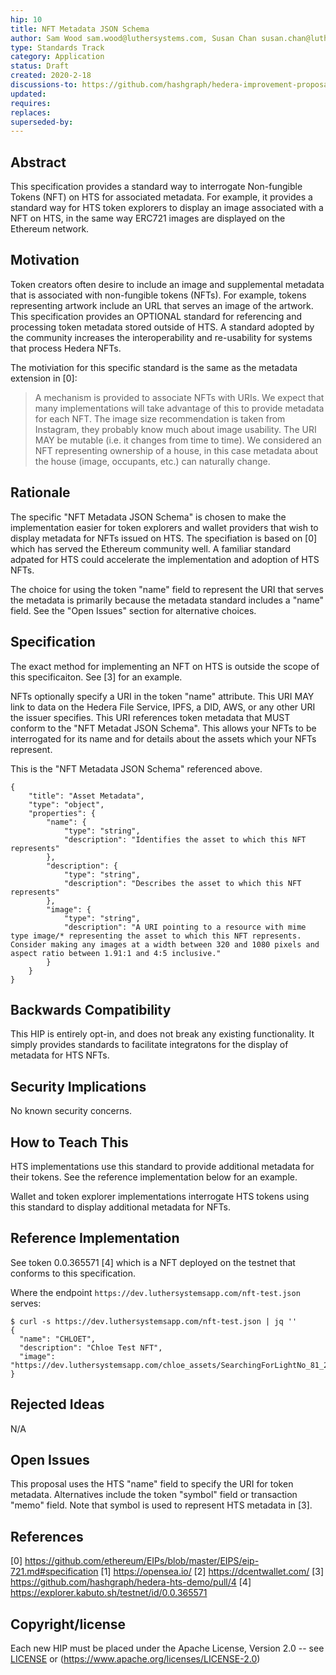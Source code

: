 ```yaml
---
hip: 10
title: NFT Metadata JSON Schema
author: Sam Wood sam.wood@luthersystems.com, Susan Chan susan.chan@luthersystems.com, Stephanie Yi stephanie.yi@luthersystems.com, Khoa Luong khoa.luong@luthersystems.com
type: Standards Track
category: Application
status: Draft
created: 2020-2-18
discussions-to: https://github.com/hashgraph/hedera-improvement-proposal/issues/40
updated:
requires:
replaces:
superseded-by:
---
```


## Abstract

This specification provides a standard way to interrogate Non-fungible Tokens (NFT) on HTS for associated metadata. For example, it provides a standard way for HTS token explorers to display an image associated with a NFT on HTS, in the same way ERC721 images are displayed on the Ethereum network.

## Motivation

Token creators often desire to include an image and supplemental metadata that is associated with non-fungible tokens (NFTs).
For example, tokens representing artwork include an URL that serves an image of the artwork.
This specification provides an OPTIONAL standard for referencing and processing token metadata stored outside of HTS.
A standard adopted by the community increases the interoperability and re-usability for systems that process Hedera NFTs.

The motiviation for this specific standard is the same as the metadata extension in [0]:
> A mechanism is provided to associate NFTs with URIs. We expect that many implementations will take advantage of this to provide metadata for each NFT. The image size recommendation is taken from Instagram, they probably know much about image usability. The URI MAY be mutable (i.e. it changes from time to time). We considered an NFT representing ownership of a house, in this case metadata about the house (image, occupants, etc.) can naturally change.

## Rationale

The specific "NFT Metadata JSON Schema" is chosen to make the implementation easier for token explorers and wallet providers that wish to display metadata for NFTs issued on HTS.
The specifiation is based on [0] which has served the Ethereum community well.
A familiar standard adpated for HTS could accelerate the implementation and adoption of HTS NFTs.

The choice for using the token "name" field to represent the URI that serves the metadata is primarily because the metadata standard includes a "name" field. See the "Open Issues" section for alternative choices.

## Specification

The exact method for implementing an NFT on HTS is outside the scope of this specificaiton. See [3] for an example.

NFTs optionally specify a URI in the token "name" attribute.
This URI MAY link to data on the Hedera File Service, IPFS, a DID, AWS, or any other URI the issuer specifies.
This URI references token metadata that MUST conform to the "NFT Metadat JSON Schema".
This allows your NFTs to be interrogated for its name and for details about the assets which your NFTs represent.

This is the "NFT Metadata JSON Schema" referenced above.

```
{
    "title": "Asset Metadata",
    "type": "object",
    "properties": {
        "name": {
            "type": "string",
            "description": "Identifies the asset to which this NFT represents"
        },
        "description": {
            "type": "string",
            "description": "Describes the asset to which this NFT represents"
        },
        "image": {
            "type": "string",
            "description": "A URI pointing to a resource with mime type image/* representing the asset to which this NFT represents. Consider making any images at a width between 320 and 1080 pixels and aspect ratio between 1.91:1 and 4:5 inclusive."
        }
    }
}
```

## Backwards Compatibility

This HIP is entirely opt-in, and does not break any existing functionality. It simply provides standards to facilitate integratons for the display of metadata for HTS NFTs.

## Security Implications

No known security concerns.

## How to Teach This

HTS implementations use this standard to provide additional metadata for their tokens. See the reference implementation below for an example.

Wallet and token explorer implementations interrogate HTS tokens using this standard to display additional metadata for NFTs.

## Reference Implementation

See token 0.0.365571 [4] which is a NFT deployed on the testnet that conforms to this specification.

Where the endpoint `https://dev.luthersystemsapp.com/nft-test.json` serves:

```
$ curl -s https://dev.luthersystemsapp.com/nft-test.json | jq ''
{
  "name": "CHLOET",
  "description": "Chloe Test NFT",
  "image": "https://dev.luthersystemsapp.com/chloe_assets/SearchingForLightNo_81_20/image_part_005.jpg"
}
```

## Rejected Ideas

N/A

## Open Issues

This proposal uses the HTS "name" field to specify the URI for token metadata. Alternatives include the token "symbol" field or transaction "memo" field. Note that symbol is used to represent HTS metadata in [3].

## References

[0] https://github.com/ethereum/EIPs/blob/master/EIPS/eip-721.md#specification
[1] https://opensea.io/
[2] https://dcentwallet.com/
[3] https://github.com/hashgraph/hedera-hts-demo/pull/4
[4] https://explorer.kabuto.sh/testnet/id/0.0.365571

## Copyright/license

Each new HIP must be placed under the Apache License, Version 2.0 -- see [LICENSE](LICENSE) or (https://www.apache.org/licenses/LICENSE-2.0)
